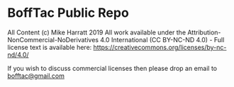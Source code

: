 # BoffTac Public Repo

All Content (c) Mike Harratt 2019
All work available under the Attribution-NonCommercial-NoDerivatives 4.0 International (CC BY-NC-ND 4.0) - Full license text is available here: https://creativecommons.org/licenses/by-nc-nd/4.0/

If you wish to discuss commercial licenses then please drop an email to bofftac@gmail.com